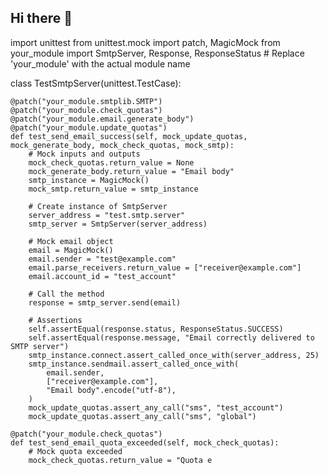 ## Hi there 👋

<!--
**anshika2101/anshika2101** is a ✨ _special_ ✨ repository because its `README.md` (this file) appears on your GitHub profile.

Here are some ideas to get you started:

- 🔭 I’m currently working on ...
- 🌱 I’m currently learning ...
- 👯 I’m looking to collaborate on ...
- 🤔 I’m looking for help with ...
- 💬 Ask me about ...
- 📫 How to reach me: ...
- 😄 Pronouns: ...
- ⚡ Fun fact: ...
-->
 
import unittest
from unittest.mock import patch, MagicMock
from your_module import SmtpServer, Response, ResponseStatus  # Replace 'your_module' with the actual module name

class TestSmtpServer(unittest.TestCase):

    @patch("your_module.smtplib.SMTP")
    @patch("your_module.check_quotas")
    @patch("your_module.email.generate_body")
    @patch("your_module.update_quotas")
    def test_send_email_success(self, mock_update_quotas, mock_generate_body, mock_check_quotas, mock_smtp):
        # Mock inputs and outputs
        mock_check_quotas.return_value = None
        mock_generate_body.return_value = "Email body"
        smtp_instance = MagicMock()
        mock_smtp.return_value = smtp_instance

        # Create instance of SmtpServer
        server_address = "test.smtp.server"
        smtp_server = SmtpServer(server_address)

        # Mock email object
        email = MagicMock()
        email.sender = "test@example.com"
        email.parse_receivers.return_value = ["receiver@example.com"]
        email.account_id = "test_account"

        # Call the method
        response = smtp_server.send(email)

        # Assertions
        self.assertEqual(response.status, ResponseStatus.SUCCESS)
        self.assertEqual(response.message, "Email correctly delivered to SMTP server")
        smtp_instance.connect.assert_called_once_with(server_address, 25)
        smtp_instance.sendmail.assert_called_once_with(
            email.sender,
            ["receiver@example.com"],
            "Email body".encode("utf-8"),
        )
        mock_update_quotas.assert_any_call("sms", "test_account")
        mock_update_quotas.assert_any_call("sms", "global")

    @patch("your_module.check_quotas")
    def test_send_email_quota_exceeded(self, mock_check_quotas):
        # Mock quota exceeded
        mock_check_quotas.return_value = "Quota e
